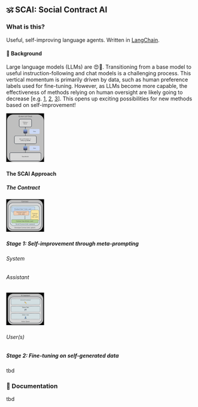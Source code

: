 ##  🕉️ SCAI: Social Contract AI


### What is this?
Useful, self-improving language agents. Written in [LangChain](https://github.com/hwchase17/langchain).

#### 📖 Background
Large language models (LLMs) are 😍🚀. Transitioning from a base model to useful instruction-following and chat models is a challenging process. This vertical momentum is primarily driven by data, such as human preference labels used for fine-tuning. However, as LLMs become more capable, the effectiveness of methods relying on human oversight are likely going to decrease [e.g. [1](https://arxiv.org/pdf/1606.06565.pdf), [2](https://arxiv.org/pdf/2211.03540.pdf), [3](https://arxiv.org/pdf/2212.08073.pdf)]. This opens up exciting possibilities for new methods based on self-improvement!

<p align="left">
    <img src="assets/stack.jpg" alt="contract" width="20%">
</p>


#### The SCAI Approach

##### The Contract
<p align="left">
    <img src="assets/contract.jpg" alt="contract" width="20%">
</p>



##### Stage 1: Self-improvement through meta-prompting

###### System

###### Assistant
<p align="left">
    <img src="assets/assistant.jpg" alt="contract" width="20%">
</p>

###### User(s)

##### Stage 2: Fine-tuning on self-generated data
tbd


### 📖 Documentation 

tbd



